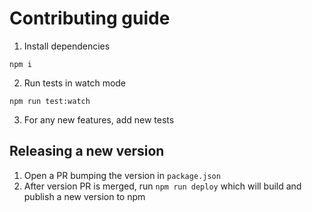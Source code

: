 # Contributing guide

1. Install dependencies

```
npm i
```

2. Run tests in watch mode

```
npm run test:watch
```

3. For any new features, add new tests

## Releasing a new version

1. Open a PR bumping the version in `package.json`
2. After version PR is merged, run `npm run deploy` which will build and publish a new version to npm
